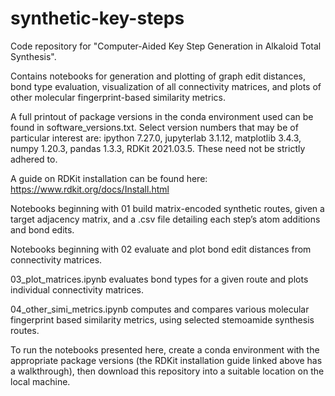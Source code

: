 # synthetic-key-steps
Code repository for "Computer-Aided Key Step Generation in Alkaloid Total Synthesis".

Contains notebooks for generation and plotting of graph edit distances, bond type evaluation, visualization of all connectivity matrices, and plots of other molecular fingerprint-based similarity metrics. 

A full printout of package versions in the conda environment used can be found in software_versions.txt. Select version numbers that may be of particular interest are: ipython 7.27.0, jupyterlab 3.1.12, matplotlib 3.4.3, numpy 1.20.3, pandas 1.3.3, RDKit 2021.03.5. These need not be strictly adhered to.

A guide on RDKit installation can be found here: https://www.rdkit.org/docs/Install.html

Notebooks beginning with 01 build matrix-encoded synthetic routes, given a target adjacency matrix, and a .csv file detailing each step’s atom additions and bond edits. 

Notebooks beginning with 02 evaluate and plot bond edit distances from connectivity matrices.

03_plot_matrices.ipynb evaluates bond types for a given route and plots individual connectivity matrices.

04_other_simi_metrics.ipynb computes and compares various molecular fingerprint based similarity metrics, using selected stemoamide synthesis routes.

To run the notebooks presented here, create a conda environment with the appropriate package versions (the RDKit installation guide linked above has a walkthrough), then download this repository into a suitable location on the local machine.
